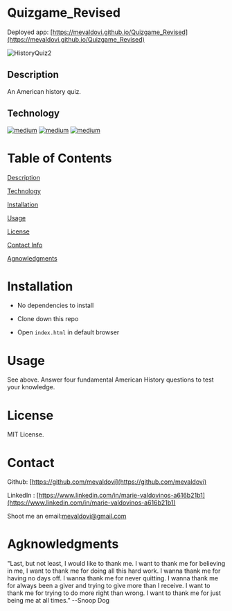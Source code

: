 # Quizgame_Revised

Deployed app: [https://mevaldovi.github.io/Quizgame_Revised](https://mevaldovi.github.io/Quizgame_Revised)

![HistoryQuiz2](https://user-images.githubusercontent.com/83307023/135494802-c00c0cd6-9fb5-4438-8684-1c9940d07e20.PNG)


## Description
An American history quiz.

## Technology

[<img alt="medium" src="https://img.shields.io/badge/HTML5-E34F26?style=for-the-badge&logo=html5&logoColor=white" />](https://developer.mozilla.org/en-US/docs/Web/HTML)
[<img alt="medium" src="https://img.shields.io/badge/CSS3-1572B6?style=for-the-badge&logo=css3&logoColor=white" />](https://developer.mozilla.org/en-US/docs/Web/CSS)
[<img alt="medium" src="https://img.shields.io/badge/JavaScript-323330?style=for-the-badge&logo=javascript&logoColor=F7DF1E" />](https://developer.mozilla.org/en-US/docs/Web/JavaScript)



# Table of Contents
[Description](https://github.com/mevaldovi/Quizgame_Revised#Description)

[Technology](https://github.com/mevaldovi/Quizgame_Revised#Technology)

[Installation](https://github.com/mevaldovi/Quizgame_Revised#Installation)


[Usage](https://github.com/mevaldovi/Quizgame_Revised#Usage)


[License](https://github.com/mevaldovi/Quizgame_Revised#License)


[Contact Info](https://github.com/mevaldovi/Quizgame_Revised#Contact)


[Agnowledgments](https://github.com/mevaldovi/Quizgame_Revised#Agknowledgments)

# Installation

- No dependencies to install

- Clone down this repo

- Open `index.html` in default browser

# Usage
See above. Answer four fundamental American History questions to test your knowledge.
# License
MIT License.
# Contact

Github: [https://github.com/mevaldovi](https://github.com/mevaldovi)

LinkedIn : [https://www.linkedin.com/in/marie-valdovinos-a616b21b1](https://www.linkedin.com/in/marie-valdovinos-a616b21b1)


Shoot me an email:[mevaldovi@gmail.com](mailto:mevaldovi@gmail.com)
# Agknowledgments

"Last, but not least, I would like to thank me. I want to thank me for believing in me, I want to thank me for doing all this hard work. I wanna thank me for having no days off. I wanna thank me for never quitting. I wanna thank me for always been a giver and trying to give more than I receive. I want to thank me for trying to do more right than wrong. I want to thank me for just being me at all times.” --Snoop Dog
